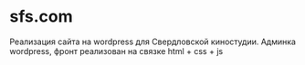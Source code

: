 # sfs.com
Реализация сайта на wordpress для Свердловской киностудии.
Админка wordpress, фронт реализован на связке html + css + js
